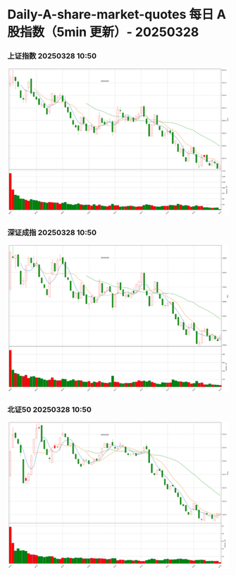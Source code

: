 
# Daily-A-share-market-quotes 每日 A 股指数（5min 更新）- 20250328

### 上证指数 20250328 10:50
![](./fig/2025/3/20250328-sh000001.png)

### 深证成指 20250328 10:50
![](./fig/2025/3/20250328-sz399001.png)

### 北证50 20250328 10:50
![](./fig/2025/3/20250328-bj899050.png)
